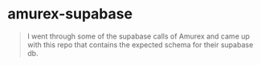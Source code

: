 # amurex-supabase
> I went through some of the supabase calls of <link href="https://www.amurex.ai/">Amurex</link> and came up with this repo that contains the expected schema for their supabase db.
